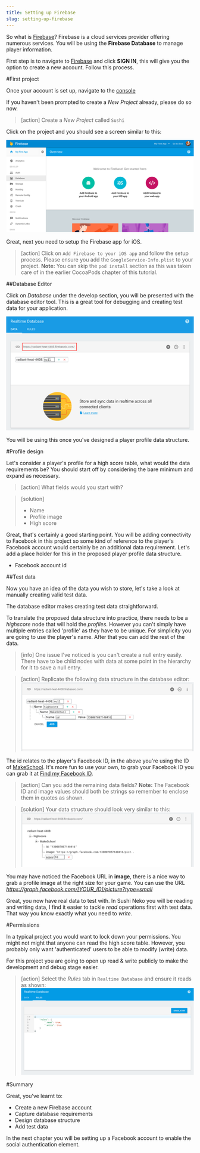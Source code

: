 ```yaml
---
title: Setting up Firebase
slug: setting-up-firebase
---
```


So what is [Firebase](https://firebase.google.com/)? Firebase is a cloud services provider offering numerous services.
You will be using the **Firebase Database** to manage player information.

First step is to navigate to [Firebase](https://firebase.google.com/) and click **SIGN IN**, this will give you the option to create a new account.  Follow this process.

#First project

Once your account is set up, navigate to the [console](https://console.firebase.google.com/)

If you haven't been prompted to create a *New Project* already, please do so now.

> [action]
> Create a *New Project* called `Sushi`

Click on the project and you should see a screen similar to this:

![Firebase console](../Tutorial-Images/firebase_console.png)

Great, next you need to setup the Firebase app for iOS.

> [action]
> Click on `Add Firebase to your iOS app` and follow the setup process.
> Please ensure you add the `GoogleService-Info.plist` to your project.
> **Note:** You can skip the `pod install` section as this was taken care of in the earlier CocoaPods chapter of this tutorial.

##Database Editor

Click on *Database* under the develop section, you will be presented with the database editor tool.  This is a great tool for debugging and creating test data for your application.

![Firebase database overview](../Tutorial-Images/firebase_database_overview.png)

You will be using this once you've designed a player profile data structure.

#Profile design

Let's consider a player's profile for a high score table, what would the data requirements be? You should start off by considering the bare minimum and expand as necessary.

> [action]
> What fields would you start with?

<!-- -->

> [solution]
> - Name
> - Profile image
> - High score

Great, that's certainly a good starting point.  You will be adding connectivity to Facebook in this project so some kind of reference to the player's Facebook account would certainly be an additional data requirement. Let's add a place holder for this in the proposed player profile data structure.

- Facebook account id

##Test data

Now you have an idea of the data you wish to store, let's take a look at manually creating valid test data.

The database editor makes creating test data straightforward.

To translate the proposed data structure into practice, there needs to be a *highscore* node that will hold the *profiles*.  However you can't simply have multiple entries called 'profile' as they have to be unique.  For simplicity you are going to use the player's name.  After that you can add the rest of the data.

> [info]
> One issue I've noticed is you can't create a null entry easily.  There have to be child nodes with data at some point in the hierarchy for it to save a null entry.
>

<!-- -->

> [action]
> Replicate the following data structure in the database editor:
> ![Firebase database overview](../Tutorial-Images/firebase_database_stage_1.png)

The id relates to the player's Facebook ID, in the above you're using the ID of [MakeSchool](https://www.facebook.com/makeschool/).  It's more fun to use your own, to grab your Facebook ID you can grab it at [Find my Facebook ID](http://findmyfbid.com/).

> [action]
> Can you add the remaining data fields?
> **Note:** The Facebook ID and image values should both be strings so remember to enclose them in quotes as shown.

<!-- -->

> [solution]
> Your data structure should look very similar to this:
> ![Firebase data](../Tutorial-Images/firebase_data.png)

You may have noticed the Facebook URL in **image**, there is a nice way to grab a profile image at the right size for your game.  You can use the URL *https://graph.facebook.com/[YOUR_ID]/picture?type=small*

Great, you now have real data to test with.  In Sushi Neko you will be reading and writing data, I find it easier to tackle *read* operations first with test data.  That way you know exactly what you need to *write*.

#Permissions

In a typical project you would want to lock down your permissions.  You might not might that anyone can read the high score table.  However, you probably only want 'authenticated' users to be able to modify (write) data.

For this project you are going to open up read & write publicly to make the development and debug stage easier.

> [action]
> Select the *Rules* tab in `Realtime Database` and ensure it reads as shown:
> ![Firebase data rules](../Tutorial-Images/firebase_data_rules.png)


#Summary

Great, you've learnt to:

- Create a new Firebase account
- Capture database requirements
- Design database structure
- Add test data

In the next chapter you will be setting up a Facebook account to enable the social authentication element.
